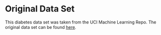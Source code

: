 # Original Data Set

This diabetes data set was taken from the UCI Machine Learning Repo.  The original data set can be found [here](https://archive-beta.ics.uci.edu/dataset/296/diabetes+130+us+hospitals+for+years+1999+2008).
